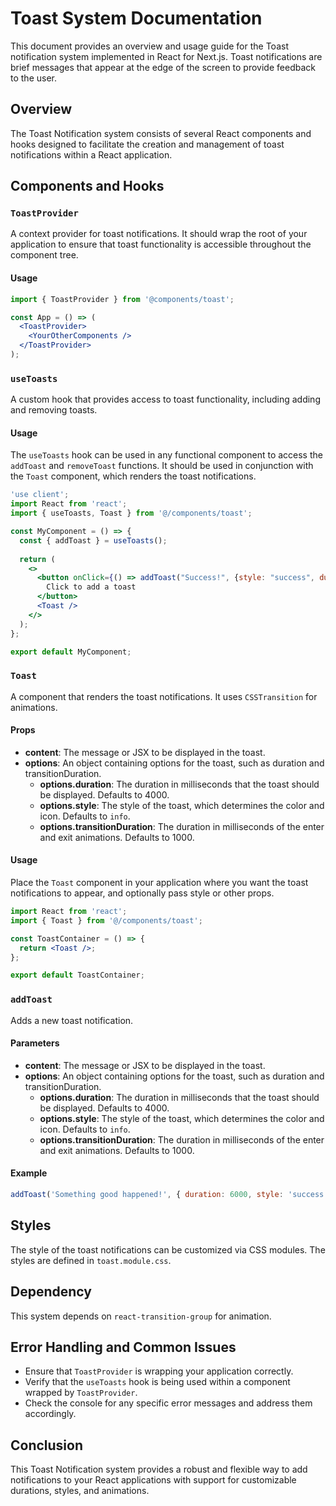 
# Toast System Documentation

This document provides an overview and usage guide for the Toast notification system implemented in React for Next.js. Toast notifications are brief messages that appear at the edge of the screen to provide feedback to the user.

## Overview

The Toast Notification system consists of several React components and hooks designed to facilitate the creation and management of toast notifications within a React application.

## Components and Hooks

### `ToastProvider`

A context provider for toast notifications. It should wrap the root of your application to ensure that toast functionality is accessible throughout the component tree.

#### Usage

```jsx
import { ToastProvider } from '@components/toast';

const App = () => (
  <ToastProvider>
    <YourOtherComponents />
  </ToastProvider>
);
```

### `useToasts`

A custom hook that provides access to toast functionality, including adding and removing toasts.

#### Usage

The `useToasts` hook can be used in any functional component to access the `addToast` and `removeToast` functions. It should be used in conjunction with the `Toast` component, which renders the toast notifications.

```jsx
'use client';
import React from 'react';
import { useToasts, Toast } from '@/components/toast';

const MyComponent = () => {
  const { addToast } = useToasts();
  
  return (
    <>
      <button onClick={() => addToast("Success!", {style: "success", duration: 3000})}>
        Click to add a toast
      </button>
      <Toast />
    </>
  );
};

export default MyComponent;
```

### `Toast`

A component that renders the toast notifications. It uses `CSSTransition` for animations.

#### Props

- **content**: The message or JSX to be displayed in the toast.
- **options**: An object containing options for the toast, such as duration and transitionDuration.
  - **options.duration**: The duration in milliseconds that the toast should be displayed. Defaults to 4000.
  - **options.style**: The style of the toast, which determines the color and icon. Defaults to `info`.
  - **options.transitionDuration**: The duration in milliseconds of the enter and exit animations. Defaults to 1000.

#### Usage

Place the `Toast` component in your application where you want the toast notifications to appear, and optionally pass style or other props.

```jsx
import React from 'react';
import { Toast } from '@/components/toast';

const ToastContainer = () => {
  return <Toast />;
};

export default ToastContainer;
```

### `addToast`

Adds a new toast notification.

#### Parameters

- **content**: The message or JSX to be displayed in the toast.
- **options**: An object containing options for the toast, such as duration and transitionDuration.
  - **options.duration**: The duration in milliseconds that the toast should be displayed. Defaults to 4000.
  - **options.style**: The style of the toast, which determines the color and icon. Defaults to `info`.
  - **options.transitionDuration**: The duration in milliseconds of the enter and exit animations. Defaults to 1000.

#### Example

```jsx
addToast('Something good happened!', { duration: 6000, style: 'success', transitionDuration: 300 });
```

## Styles

The style of the toast notifications can be customized via CSS modules. The styles are defined in `toast.module.css`.

## Dependency

This system depends on `react-transition-group` for animation.

## Error Handling and Common Issues

- Ensure that `ToastProvider` is wrapping your application correctly.
- Verify that the `useToasts` hook is being used within a component wrapped by `ToastProvider`.
- Check the console for any specific error messages and address them accordingly.

## Conclusion

This Toast Notification system provides a robust and flexible way to add notifications to your React applications with support for customizable durations, styles, and animations.